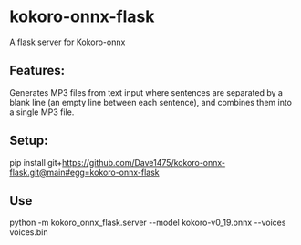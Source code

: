 # kokoro-onnx-flask

A flask server for Kokoro-onnx

## Features:
Generates MP3 files from text input where sentences are separated by a blank line (an empty line between each sentence), and combines them into a single MP3 file.

## Setup:
pip install git+https://github.com/Dave1475/kokoro-onnx-flask.git@main#egg=kokoro-onnx-flask

## Use
python -m kokoro_onnx_flask.server  --model kokoro-v0_19.onnx --voices voices.bin
